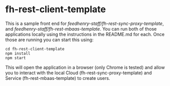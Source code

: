 fh-rest-client-template
=======================

This is a sample front end for _feedhenry-staff/fh-rest-sync-proxy-template_,
and _feedhenry-staff/fh-rest-mbaas-template_. You can run both of those
applications locally using the instructions in the README.md for each. Once
those are running you can start this using:

```
cd fh-rest-client-template
npm install
npm start
```

This will open the application in a browser (only Chrome is tested) and allow
you to interact with the local Cloud (fh-rest-sync-proxy-template) and Service
(fh-rest-mbaas-template) to create users.
